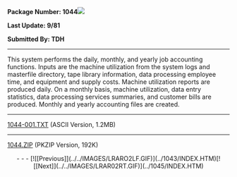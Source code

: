 <x-sas-window top="114" bottom="768" left="16" right="546">



<b>Package Number: 1044</b>![](../../IMAGES/OS2200.JPG)


<b>Last Update: 9/81</b>


<b>Submitted By: TDH</b>


&#10;
- - -
This system performs the daily, monthly, and yearly job accounting
functions. Inputs are the machine utilization from the system logs
and masterfile directory, tape library information, data processing
employee time, and equipment and supply costs. Machine utilization
reports are produced daily. On a monthly basis, machine utilization,
data entry statistics, data processing services summaries, and
customer bills are produced. Monthly and yearly accounting files are
created.


&#10;
- - -
[1044-001.TXT](1044-001.TXT)
(ASCII Version, 1.2MB)


&#10;
- - -
[1044.ZIP](1044.ZIP)
(PKZIP Version, 192K)

<center>
- - -
[![[Previous]](../../IMAGES/LRARO2LF.GIF)](../1043/INDEX.HTM)[![[Next]](../../IMAGES/LRAR02RT.GIF)](../1045/INDEX.HTM)
</center>


</x-sas-window>